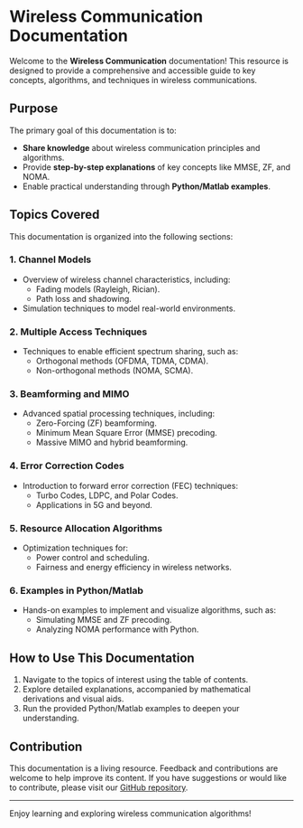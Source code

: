 # Wireless Communication Documentation

Welcome to the **Wireless Communication** documentation! This resource is designed to provide a comprehensive and accessible guide to key concepts, algorithms, and techniques in wireless communications.

## Purpose
The primary goal of this documentation is to:

- **Share knowledge** about wireless communication principles and algorithms.
- Provide **step-by-step explanations** of key concepts like MMSE, ZF, and NOMA.
- Enable practical understanding through **Python/Matlab examples**.

## Topics Covered
This documentation is organized into the following sections:

### 1. **Channel Models**
   - Overview of wireless channel characteristics, including:
     - Fading models (Rayleigh, Rician).
     - Path loss and shadowing.
   - Simulation techniques to model real-world environments.

### 2. **Multiple Access Techniques**
   - Techniques to enable efficient spectrum sharing, such as:
     - Orthogonal methods (OFDMA, TDMA, CDMA).
     - Non-orthogonal methods (NOMA, SCMA).

### 3. **Beamforming and MIMO**
   - Advanced spatial processing techniques, including:
     - Zero-Forcing (ZF) beamforming.
     - Minimum Mean Square Error (MMSE) precoding.
     - Massive MIMO and hybrid beamforming.

### 4. **Error Correction Codes**
   - Introduction to forward error correction (FEC) techniques:
     - Turbo Codes, LDPC, and Polar Codes.
     - Applications in 5G and beyond.

### 5. **Resource Allocation Algorithms**
   - Optimization techniques for:
     - Power control and scheduling.
     - Fairness and energy efficiency in wireless networks.

### 6. **Examples in Python/Matlab**
   - Hands-on examples to implement and visualize algorithms, such as:
     - Simulating MMSE and ZF precoding.
     - Analyzing NOMA performance with Python.

## How to Use This Documentation
1. Navigate to the topics of interest using the table of contents.
2. Explore detailed explanations, accompanied by mathematical derivations and visual aids.
3. Run the provided Python/Matlab examples to deepen your understanding.

## Contribution
This documentation is a living resource. Feedback and contributions are welcome to help improve its content. If you have suggestions or would like to contribute, please visit our [GitHub repository](https://github.com/boyin8/wireless-docs).

---

Enjoy learning and exploring wireless communication algorithms!
